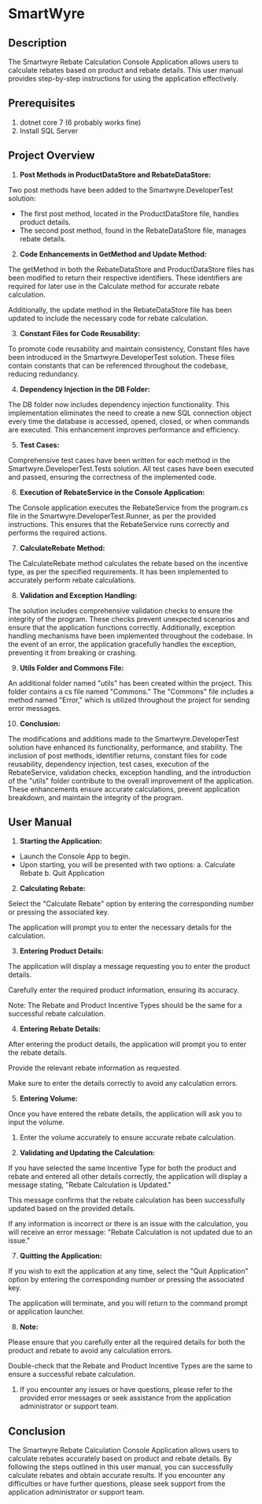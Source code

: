 # SmartWyre
## Description
The Smartwyre Rebate Calculation Console Application allows users to calculate rebates based on product and rebate details. This user manual provides step-by-step instructions for using the application effectively.

## Prerequisites
1. dotnet core 7 (6 probably works fine)
2. Install SQL Server


## Project Overview

1. **Post Methods in ProductDataStore and RebateDataStore:**

Two post methods have been added to the Smartwyre.DeveloperTest solution:
- The first post method, located in the ProductDataStore file, handles product details.
- The second post method, found in the RebateDataStore file, manages rebate details.

2. **Code Enhancements in GetMethod and Update Method:**

The getMethod in both the RebateDataStore and ProductDataStore files has been modified to return their respective identifiers. These identifiers are required for later use in the Calculate method for accurate rebate calculation.

Additionally, the update method in the RebateDataStore file has been updated to include the necessary code for rebate calculation.

3. **Constant Files for Code Reusability:**

To promote code reusability and maintain consistency, Constant files have been introduced in the Smartwyre.DeveloperTest solution. These files contain constants that can be referenced throughout the codebase, reducing redundancy.

4. **Dependency Injection in the DB Folder:**

The DB folder now includes dependency injection functionality. This implementation eliminates the need to create a new SQL connection object every time the database is accessed, opened, closed, or when commands are executed. This enhancement improves performance and efficiency.

5. **Test Cases:**

Comprehensive test cases have been written for each method in the Smartwyre.DeveloperTest.Tests solution. All test cases have been executed and passed, ensuring the correctness of the implemented code.

6. **Execution of RebateService in the Console Application:**

The Console application executes the RebateService from the program.cs file in the Smartwyre.DeveloperTest.Runner, as per the provided instructions. This ensures that the RebateService runs correctly and performs the required actions.

7. **CalculateRebate Method:**

The CalculateRebate method calculates the rebate based on the incentive type, as per the specified requirements. It has been implemented to accurately perform rebate calculations.

8. **Validation and Exception Handling:**

The solution includes comprehensive validation checks to ensure the integrity of the program. These checks prevent unexpected scenarios and ensure that the application functions correctly.
Additionally, exception handling mechanisms have been implemented throughout the codebase. In the event of an error, the application gracefully handles the exception, preventing it from breaking or crashing.

9. **Utils Folder and Commons File:**

An additional folder named "utils" has been created within the project. This folder contains a cs file named "Commons." The "Commons" file includes a method named "Error," which is utilized throughout the project for sending error messages.

10. **Conclusion:**

The modifications and additions made to the Smartwyre.DeveloperTest solution have enhanced its functionality, performance, and stability. The inclusion of post methods, identifier returns, constant files for code reusability, dependency injection, test cases, execution of the RebateService, validation checks, exception handling, and the introduction of the "utils" folder contribute to the overall improvement of the application. These enhancements ensure accurate calculations, prevent application breakdown, and maintain the integrity of the program.


## User Manual

1.  **Starting the Application:**
- Launch the Console App to begin.
- Upon starting, you will be presented with two options:
  a. Calculate Rebate
  b. Quit Application

2. **Calculating Rebate:**

Select the "Calculate Rebate" option by entering the corresponding number or pressing the associated key.

The application will prompt you to enter the necessary details for the calculation.

3. **Entering Product Details:**

The application will display a message requesting you to enter the product details.

Carefully enter the required product information, ensuring its accuracy.

Note: The Rebate and Product Incentive Types should be the same for a successful rebate calculation.

4. **Entering Rebate Details:**

After entering the product details, the application will prompt you to enter the rebate details.

Provide the relevant rebate information as requested.

Make sure to enter the details correctly to avoid any calculation errors.

5. **Entering Volume:**

Once you have entered the rebate details, the application will ask you to input the volume.

1. Enter the volume accurately to ensure accurate rebate calculation.

6. **Validating and Updating the Calculation:**

If you have selected the same Incentive Type for both the product and rebate and entered all other details correctly, the application will display a message stating, "Rebate Calculation is Updated."

This message confirms that the rebate calculation has been successfully updated based on the provided details.

If any information is incorrect or there is an issue with the calculation, you will receive an error message: "Rebate Calculation is not updated due to an issue."

7. **Quitting the Application:**

If you wish to exit the application at any time, select the "Quit Application" option by entering the corresponding number or pressing the associated key.

The application will terminate, and you will return to the command prompt or application launcher.

8. **Note:**

Please ensure that you carefully enter all the required details for both the product and rebate to avoid any calculation errors.

Double-check that the Rebate and Product Incentive Types are the same to ensure a successful rebate calculation.

1. If you encounter any issues or have questions, please refer to the provided error messages or seek assistance from the application administrator or support team.

## Conclusion
The Smartwyre Rebate Calculation Console Application allows users to calculate rebates accurately based on product and rebate details. By following the steps outlined in this user manual, you can successfully calculate rebates and obtain accurate results. If you encounter any difficulties or have further questions, please seek support from the application administrator or support team.